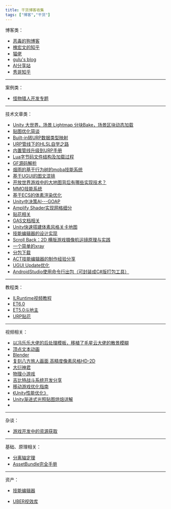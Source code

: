 ```yaml
---
title: 干货博客收集
tags: ["博客","干货"]
---
```


博客类：

- [恶毒的狗博客](https://juejin.cn/user/1063982989066040)
- [槐宏文的知乎](https://www.zhihu.com/people/gou-gou-89-32/posts)
- [猫佬](http://cathole.top/archives/)
- [gulu's blog](https://gulu-dev.com)
- [AI分享站](http://www.aisharing.com)
- [秀哥知乎](https://www.zhihu.com/people/liu-zhong-xiu-11)

---

案例类：

- [怪物猎人开发专题](https://blog.csdn.net/koljy111/article/details/121956086)

---

技术文章类：

- [Unity 大世界，场景 Lightmap 分块Bake，场景区块动态加载](https://zhuanlan.zhihu.com/p/630702003)
- [贴图优化简谈](https://www.poiyomi.com/blog/2022-10-17-texture-optimization?)
- [Built-in转URP数据类型映射](http://blog.coolcoding.cn/?p=2313)
- [URP管线下的HLSL自学之路](https://www.bilibili.com/read/readlist/rl274710?share_medium=android&share_plat=android&share_session_id=8de7bf6c-e404-4435-8b2c-b08756b1d746&share_source=QQ&share_tag=s_i×tamp=1637185463&unique_k=wXE8kos)
- [内置管线升级到URP手册](https://www.jianshu.com/p/3fef69e2efb6)
- [Lua字节码文件结构及加载过程](https://www.zhihu.com/tardis/zm/art/600215581?source_id=1005)
- [GF源码解析](https://www.zhihu.com/column/c_1436501161410596864)
- [烟雨的基于行为树的moba技能系统](https://www.zhihu.com/column/c_1383070494757998592)
- [基于UGUI的图文混排](https://blog.csdn.net/qq992817263/article/details/51000744)
- [开放世界游戏中的大地图背后有哪些实现技术？](https://gulu-dev.com/post/2014-11-16-open-world/)
- [MMO技能系统](https://zhuanlan.zhihu.com/p/147681650)
- [基于ECS的体素渲染优化](https://zhuanlan.zhihu.com/p/100079481)
- [Unity中决策AI---GOAP](https://blog.csdn.net/u010019717/article/details/80904943)
- [Amplify Shader实现网格细分](https://zhuanlan.zhihu.com/p/342770409)
- [贴花相关](https://zhuanlan.zhihu.com/p/420708193)
- [GAS文档相关](https://github.com/BillEliot/GASDocumentation_Chinese)
- [Unity快速搭建体素风格关卡地图](https://blog.csdn.net/linxinfa/article/details/117868226)
- [技能编辑器的设计实现](https://zhuanlan.zhihu.com/p/158430393)
- [Scroll Back：2D 横版游戏摄像机运镜原理与实践](https://indienova.com/indie-game-development/scroll_back_the_theory_and_practice_of_cameras_in_sidescrollers-ph/)
- [一个简单的xray](https://blog.csdn.net/wankcn/article/details/115250111)
- [分包下载](https://blog.csdn.net/h824612113/article/details/129448181?spm=1001.2014.3001.5501)
- [ACT技能编辑器的制作经验分享](https://blog.uwa4d.com/archives/USparkle_ACT.html)
- [UGUI Update优化](https://zhuanlan.zhihu.com/p/565930331)
- [AndroidStudio使用命令行出包（可封装成C#版打包工具）](https://www.cnblogs.com/vsirWaiter/p/16639243.html)

---

教程类：

- [ILRuntime视频教程](https://learn.u3d.cn/tutorial/ilruntime/)
- [ET6.0](https://edu.uwa4d.com/course-intro/1/375)
- [ET5.0斗地主](https://www.taikr.com/goods/show/554?targetId=1053&preview=0)
- [URP贴花](https://learn.u3d.cn/tutorial/urp-tutorials-urp-decal-system)

---

视频相关：

- [以冯乐乐大佬的后处理模板，移植了毛星云大佬的散景模糊](https://www.bilibili.com/video/BV16u411X74r/?share_source=copy_web&vd_source=dc8db9ae29cb1bbdd2bfdc1e9c7876a9)
- [顶点文本动画]([**https://www.bilibili.com/read/cv14580881**](https://www.bilibili.com/read/cv14580881))
- [Blender](https://www.bilibili.com/video/BV12T4y197Z5/?vd_source=dc8db9ae29cb1bbdd2bfdc1e9c7876a9)
- [复刻八方旅人画面 高精度像素风格HD-2D](https://www.bilibili.com/video/BV1rQ4y1z78X/?share_source=copy_web&vd_source=5dd023c4fb4e55db3f031dc52277d1fa)
- [大衍神君](https://space.bilibili.com/1311706157/channel/collectiondetail?sid=129381)
- [物理小游戏](https://www.bilibili.com/video/BV17T411p7NM/?buvid=XY520F65D69C571272572B216100C1D468146&is_story_h5=false&mid=Px/9IZQOrqIOvOouIVpkmA==&p=1&plat_id=116&share_from=ugc&share_medium=android&share_plat=android&share_session_id=33a00c96-9ada-415d-b70a-862750a4134a&share_source=QQ&share_tag=s_i&timestamp=1684091971&unique_k=0bXEaRM&up_id=145670942&vd_source=dc8db9ae29cb1bbdd2bfdc1e9c7876a9)
- [吉比特战斗系统开发分享](https://www.bilibili.com/video/BV1FV4y1C7wM/?buvid=XY520F65D69C571272572B216100C1D468146&is_story_h5=false&mid=Px/9IZQOrqIOvOouIVpkmA==&p=1&plat_id=116&share_from=ugc&share_medium=android&share_plat=android&share_session_id=783b1bb4-545a-4e5c-9dba-6d559d1b6b1b&share_source=QQ&share_tag=s_i&timestamp=1683916109&unique_k=G7toD7T&up_id=272951096&vd_source=dc8db9ae29cb1bbdd2bfdc1e9c7876a9)
- [移动游戏优化指南](https://learn.u3d.cn/tutorial/mobile-game-optimization?chapterId=63562b28edca72001f21d125#61164663feec0d00200df1da)
- [《Unity性能优化》](https://learn.u3d.cn/tutorial/unity-optimization-metaverse)
- [Unity渐进式光照贴图烘焙详解](https://learn.u3d.cn/tutorial/unity-progressive-lightmapper)
- 

---

杂谈：

- [游戏开发中的资源获取](https://zhuanlan.zhihu.com/p/73313529)

---

基础、原理相关：

- [分离轴定理](https://blog.csdn.net/yorhomwang/article/details/54869018)
- [AssetBundle完全手册](https://www.unitybundlemaster.com/?cat=6)

---

资产：

- [技能编辑器](https://assetstore.unity.com/packages/tools/game-toolkits/cline-action-editor-2-163343)

- [UBER视效库](https://assetstore.unity.com/packages/vfx/shaders/uber-standard-shader-ultra-39959?clickref=1011lwQzTUJw&utm_source=partnerize&utm_medium=affiliate&utm_campaign=unity_affiliate)

  
